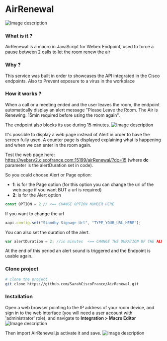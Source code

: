 # AirRenewal
![Image description](https://i.ibb.co/59pq88G/Capture-d-e-cran-2020-05-20-a-17-29-32.png)

### What is it ?
AirRenewal is a macro in JavaScript for Webex Endpoint, used to force a pause between 2 calls to let the room renew the air

### Why ?

This service was built in order to showcases the API integrated in the Cisco endpoints.
Also to Prevent exposure to a virus in the workplace

### How it works ?
When a call or a meeting ended and the user leaves the room, the endpoint automatically display an alert message "Please Leave the Room. The Air is Renewing. 15min required before using the room again".

The endpoint also blocks its use during 15 minutes.
![Image description](https://i.ibb.co/HYBPy9C/20200520-152047-007-01.jpg)

It's possible to display a web page instead of Alert in order to have the screen fully used.
A counter page is displayed explaining what is happening and when we can enter in the room again.

Test the web page here: https://websrv2.ciscofrance.com:15199/airRenewal/?dc=15 (where **dc** parameter is the alertDuration set in code).

So you could choose Alert or Page option:
- **1**: is for the Page option (for this option you can change the url of the web page if you want BUT a url is required)
- **2**: is for the Alert option
```javascript
const OPTION = 2 // <== CHANGE OPTION NUMBER HERE
```

If you want to change the url
```javascript
xapi.config.set("Standby Signage Url", "TYPE_YOUR_URL_HERE");
```

You can also set the duration of the alert.
```javascript
var alertDuration = 2; //in minutes  <== CHANGE THE DURATION OF THE ALERT HERE 
```
At the end of this period an alert sound is triggered and the Endpoint is usable again.


### Clone project

``` bash
# clone the project
git clone https://github.com/SarahCiscoFrance/AirRenewal.git
```

### Installation
Open a web browser pointing to the IP address of your room device, and sign in to the web interface (you will need a user account with 'administrator' role), and navigate to **Integration > Macro Editor**
![Image description](https://i.ibb.co/FYZR4HR/Capture-d-e-cran-2020-05-20-a-17-56-17.png)

Then import AirRenewal.js activate it and save.
![Image description](https://i.ibb.co/jGTqxMz/Capture-d-e-cran-2020-05-20-a-18-15-18.png)
